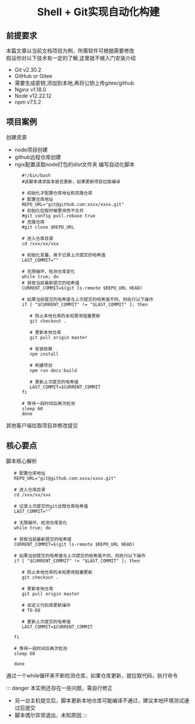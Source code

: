 # <center> Shell + Git实现自动化构建 </center>
## 前提要求
本篇文章以当前文档项目为例，所需软件可根据需要修改<br />
假设你对以下技术有一定的了解,这里就不做入门安装介绍
   - Git v2.30.2
   - GitHub or Gitee
   - 需要生成密钥,添加到本地,再将公钥上传gitee/github
   - Nginx v1.18.0
   - Node v12.22.12
   - npm v7.5.2
## 项目案例
创建资源
   - node项目创建
   - github远程仓库创建
   - ngix配置读取node打包的dist文件夹
编写自动化脚本
   ```shell
         #!/bin/bash
         #该脚本请求版本是否更新，如果更新项目拉取编译

         # 初始化才配置仓库地址和克隆仓库
         # 配置仓库地址
         REPO_URL="git@github.com:xxxx/xxxx.git"
         # 初始化拉取时被更改而不合并
         #git config pull.rebase true
         # 克隆仓库
         #git clone $REPO_URL

         # 进入仓库目录
         cd /xxx/xx/xxx

         # 初始化变量，用于记录上次提交的哈希值
         LAST_COMMIT=""

         # 无限循环，检测仓库变化
         while true; do
         # 获取当前最新提交的哈希值
         CURRENT_COMMIT=$(git ls-remote $REPO_URL HEAD)

         # 如果当前提交的哈希值与上次提交的哈希值不同，则执行以下操作
         if [ "$CURRENT_COMMIT" != "$LAST_COMMIT" ]; then

            # 防止本地仓库的未知更改阻塞更新
            git checkout .

            # 更新本地仓库
            git pull origin master

            # 安装依赖
            npm install

            # 构建项目
            npm run docs:build

            # 更新上次提交的哈希值
            LAST_COMMIT=$CURRENT_COMMIT
         fi

         # 等待一段时间后再次检测
         sleep 60
         done
   ```   
其他客户端拉取项目并修改提交

## 核心要点
脚本核心解析
   ```shell
      # 配置仓库地址
      REPO_URL="git@github.com:xxxx/xxxx.git"

      # 进入仓库目录
      cd /xxx/xx/xxx

      # 记录上次提交的git远程仓库哈希值
      LAST_COMMIT=""

      # 无限循环，检测仓库变化
      while true; do

      # 获取当前最新提交的哈希值
      CURRENT_COMMIT=$(git ls-remote $REPO_URL HEAD)

      # 如果当前提交的哈希值与上次提交的哈希值不同，则执行以下操作
      if [ "$CURRENT_COMMIT" != "$LAST_COMMIT" ]; then

         # 防止本地仓库的未知更改阻塞更新
         git checkout .

         # 更新本地仓库
         git pull origin master

         # 自定义代码库更新操作
         # TO-DO

         # 更新上次提交的哈希值
         LAST_COMMIT=$CURRENT_COMMIT

      fi

      # 等待一段时间后再次检测
      sleep 60

      done
   ```
通过一个while循环来不断检测仓库，如果仓库更新，就拉取代码，执行命令

::: danger
本实例还存在一些问题，需自行修正<br />
 - 另一台主机提交后，脚本更新本地仓库可能编译不通过，建议本地环境测试通过后提交
 - 脚本偶尔异常退出，未知原因
:::